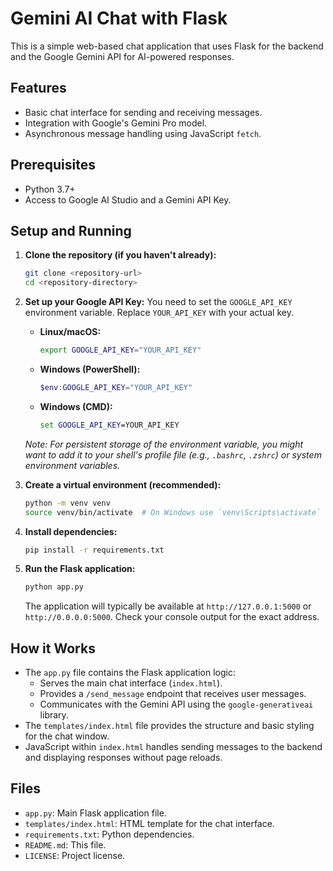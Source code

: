 # Gemini AI Chat with Flask

This is a simple web-based chat application that uses Flask for the backend and the Google Gemini API for AI-powered responses.

## Features

- Basic chat interface for sending and receiving messages.
- Integration with Google's Gemini Pro model.
- Asynchronous message handling using JavaScript `fetch`.

## Prerequisites

- Python 3.7+
- Access to Google AI Studio and a Gemini API Key.

## Setup and Running

1.  **Clone the repository (if you haven't already):**
    ```bash
    git clone <repository-url>
    cd <repository-directory>
    ```

2.  **Set up your Google API Key:**
    You need to set the `GOOGLE_API_KEY` environment variable. Replace `YOUR_API_KEY` with your actual key.

    -   **Linux/macOS:**
        ```bash
        export GOOGLE_API_KEY="YOUR_API_KEY"
        ```
    -   **Windows (PowerShell):**
        ```powershell
        $env:GOOGLE_API_KEY="YOUR_API_KEY"
        ```
    -   **Windows (CMD):**
        ```cmd
        set GOOGLE_API_KEY=YOUR_API_KEY
        ```
    *Note: For persistent storage of the environment variable, you might want to add it to your shell's profile file (e.g., `.bashrc`, `.zshrc`) or system environment variables.*

3.  **Create a virtual environment (recommended):**
    ```bash
    python -m venv venv
    source venv/bin/activate  # On Windows use `venv\Scripts\activate`
    ```

4.  **Install dependencies:**
    ```bash
    pip install -r requirements.txt
    ```

5.  **Run the Flask application:**
    ```bash
    python app.py
    ```
    The application will typically be available at `http://127.0.0.1:5000` or `http://0.0.0.0:5000`. Check your console output for the exact address.

## How it Works

-   The `app.py` file contains the Flask application logic:
    -   Serves the main chat interface (`index.html`).
    -   Provides a `/send_message` endpoint that receives user messages.
    -   Communicates with the Gemini API using the `google-generativeai` library.
-   The `templates/index.html` file provides the structure and basic styling for the chat window.
-   JavaScript within `index.html` handles sending messages to the backend and displaying responses without page reloads.

## Files

-   `app.py`: Main Flask application file.
-   `templates/index.html`: HTML template for the chat interface.
-   `requirements.txt`: Python dependencies.
-   `README.md`: This file.
-   `LICENSE`: Project license.
